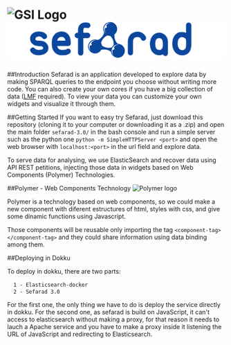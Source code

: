 ![GSI Logo](http://www.gsi.dit.upm.es/templates/jgsi/images/logo.png)
![Sefarad Logo](./images/logo3.png)
==================================

##Introduction
Sefarad is an application developed to explore data by making SPARQL queries to the endpoint you choose without writing more code. You can also create your own cores if you have a big collection of data ([LMF](https://code.google.com/p/lmf/) required). To view your data you can customize your own widgets and visualize it through them.

##Getting Started 
If you want to easy try Sefarad, just download this repository (cloning it to your computer or downloading it as a .zip) and open the main folder `sefarad-3.0/` in the bash console and run a simple server such as the python one `python -m SimpleHTTPServer <port>` and open the web browser with `localhost:<port>` in the url field and explore data.

To serve data for analysing, we use ElasticSearch and recover data using API REST petitions, injecting those data in widgets based on Web Components (Polymer) Technologies.

##Polymer - Web Components Technology
![Polymer logo](http://carlosortiz.co.uk/wp-content/uploads/2015/09/polymer-logo.jpg)
 
Polymer is a technology based on web components, so we could make a new component with diferent estructures of html, styles with css, and give some dinamic functions using Javascript.

Those components will be reusable only importing the tag `<component-tag></component-tag>` and they could share information using data binding among them.


##Deploying in Dokku

To deploy in dokku, there are two parts:

      1 - Elasticsearch-docker
      2 - Sefarad 3.0
For the first one, the only thing we have to do is deploy the service directly in dokku.
For the second one, as sefarad is build on JavaScript, it can't access to elasticsearch without making a proxy, for that reason it needs to lauch a Apache service and you have to make a proxy inside it listening the URL of JavaScript and redirecting to Elasticsearch. 
